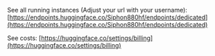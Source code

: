 See all running instances (Adjust your url with your username):
[https://endpoints.huggingface.co/Siphon880hf/endpoints/dedicated](https://endpoints.huggingface.co/Siphon880hf/endpoints/dedicated)  

See costs:
[https://huggingface.co/settings/billing](https://huggingface.co/settings/billing)
